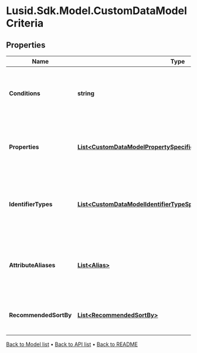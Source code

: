 # Lusid.Sdk.Model.CustomDataModelCriteria

## Properties

Name | Type | Description | Notes
------------ | ------------- | ------------- | -------------
**Conditions** | **string** | The conditions that the bound entity must meet to be valid. | [optional] 
**Properties** | [**List&lt;CustomDataModelPropertySpecificationWithDisplayName&gt;**](CustomDataModelPropertySpecificationWithDisplayName.md) | The properties that are required or allowed on the bound entity. | [optional] 
**IdentifierTypes** | [**List&lt;CustomDataModelIdentifierTypeSpecificationWithDisplayName&gt;**](CustomDataModelIdentifierTypeSpecificationWithDisplayName.md) | The identifier types that are required or allowed on the bound entity. | [optional] 
**AttributeAliases** | [**List&lt;Alias&gt;**](Alias.md) | The aliaes for property keys, identifier types, and fields on the bound entity. | [optional] 
**RecommendedSortBy** | [**List&lt;RecommendedSortBy&gt;**](RecommendedSortBy.md) | The preferred default sorting instructions. | [optional] 

[Back to Model list](../README.md#documentation-for-models) &#8226; [Back to API list](../README.md#documentation-for-api-endpoints) &#8226; [Back to README](../README.md)


